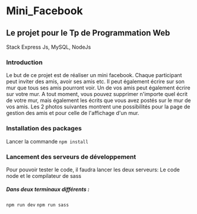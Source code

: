 # Mini_Facebook
## Le projet pour le Tp de Programmation Web

Stack Express Js, MySQL, NodeJs

### Introduction

Le but de ce projet est de réaliser un mini facebook. 
Chaque participant peut inviter des amis, avoir ses amis etc. 
Il peut également écrire sur son mur que tous ses amis pourront voir. 
Un de vos amis peut également écrire sur votre mur. 
A tout moment, vous pouvez supprimer n'importe quel écrit de votre mur, mais également les écrits que vous avez postés sur le mur de vos amis. 
Les 2 photos suivantes montrent une possibilités pour la page de gestion des amis et pour celle de l'affichage d'un mur.

### Installation des packages

Lancer la commande `npm install`

### Lancement des serveurs de développement

Pour pouvoir tester le code, il faudra lancer les deux serveurs: Le code node et le compilateur de sass

##### Dans deux terminaux différents :

`npm run dev`
`npm run sass`